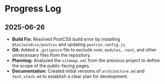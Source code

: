 # Progress Log

## 2025-06-26

- **Build Fix:** Resolved PostCSS build error by installing `@tailwindcss/postcss` and updating `postcss.config.js`.
- **Git:** Added a `.gitignore` file to exclude `node_modules`, `.next`, and other unnecessary files from the repository.
- **Planning:** Analyzed the `sitemap.xml` from the previous project to define the scope of the public-facing pages.
- **Documentation:** Created initial versions of `architecture.md` and `tech_stack.md` to establish a clear plan for development.
